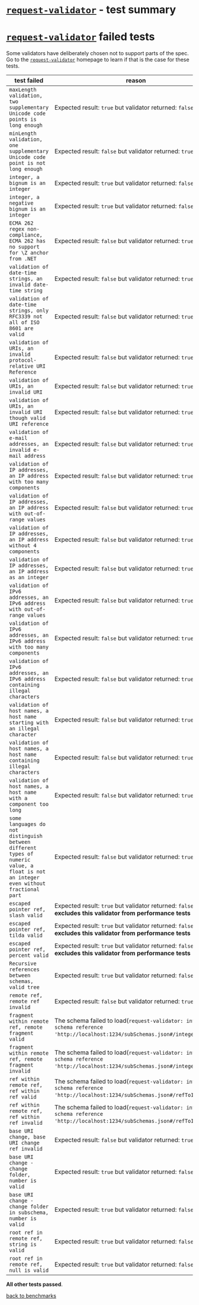 # [`request-validator`](https://github.com/bugventure/request-validator) - test summary


# [`request-validator`](https://github.com/bugventure/request-validator) failed tests

Some validators have deliberately chosen not to support parts of the spec. Go to the [`request-validator`](https://github.com/bugventure/request-validator) homepage to learn if
that is the case for these tests.

|test failed|reason
|-----------|------
|`maxLength validation, two supplementary Unicode code points is long enough`|Expected result: `true` but validator returned: `false`
|`minLength validation, one supplementary Unicode code point is not long enough`|Expected result: `false` but validator returned: `true`
|`integer, a bignum is an integer`|Expected result: `true` but validator returned: `false`
|`integer, a negative bignum is an integer`|Expected result: `true` but validator returned: `false`
|`ECMA 262 regex non-compliance, ECMA 262 has no support for \Z anchor from .NET`|Expected result: `false` but validator returned: `true`
|`validation of date-time strings, an invalid date-time string`|Expected result: `false` but validator returned: `true`
|`validation of date-time strings, only RFC3339 not all of ISO 8601 are valid`|Expected result: `false` but validator returned: `true`
|`validation of URIs, an invalid protocol-relative URI Reference`|Expected result: `false` but validator returned: `true`
|`validation of URIs, an invalid URI`|Expected result: `false` but validator returned: `true`
|`validation of URIs, an invalid URI though valid URI reference`|Expected result: `false` but validator returned: `true`
|`validation of e-mail addresses, an invalid e-mail address`|Expected result: `false` but validator returned: `true`
|`validation of IP addresses, an IP address with too many components`|Expected result: `false` but validator returned: `true`
|`validation of IP addresses, an IP address with out-of-range values`|Expected result: `false` but validator returned: `true`
|`validation of IP addresses, an IP address without 4 components`|Expected result: `false` but validator returned: `true`
|`validation of IP addresses, an IP address as an integer`|Expected result: `false` but validator returned: `true`
|`validation of IPv6 addresses, an IPv6 address with out-of-range values`|Expected result: `false` but validator returned: `true`
|`validation of IPv6 addresses, an IPv6 address with too many components`|Expected result: `false` but validator returned: `true`
|`validation of IPv6 addresses, an IPv6 address containing illegal characters`|Expected result: `false` but validator returned: `true`
|`validation of host names, a host name starting with an illegal character`|Expected result: `false` but validator returned: `true`
|`validation of host names, a host name containing illegal characters`|Expected result: `false` but validator returned: `true`
|`validation of host names, a host name with a component too long`|Expected result: `false` but validator returned: `true`
|`some languages do not distinguish between different types of numeric value, a float is not an integer even without fractional part`|Expected result: `false` but validator returned: `true`
|`escaped pointer ref, slash valid`|Expected result: `true` but validator returned: `false`. **This excludes this validator from performance tests**
|`escaped pointer ref, tilda valid`|Expected result: `true` but validator returned: `false`. **This excludes this validator from performance tests**
|`escaped pointer ref, percent valid`|Expected result: `true` but validator returned: `false`. **This excludes this validator from performance tests**
|`Recursive references between schemas, valid tree`|Expected result: `true` but validator returned: `false`
|`remote ref, remote ref invalid`|Expected result: `false` but validator returned: `true`
|`fragment within remote ref, remote fragment valid`|The schema failed to load(`request-validator: invalid schema reference 'http://localhost:1234/subSchemas.json#/integer'`)
|`fragment within remote ref, remote fragment invalid`|The schema failed to load(`request-validator: invalid schema reference 'http://localhost:1234/subSchemas.json#/integer'`)
|`ref within remote ref, ref within ref valid`|The schema failed to load(`request-validator: invalid schema reference 'http://localhost:1234/subSchemas.json#/refToInteger'`)
|`ref within remote ref, ref within ref invalid`|The schema failed to load(`request-validator: invalid schema reference 'http://localhost:1234/subSchemas.json#/refToInteger'`)
|`base URI change, base URI change ref invalid`|Expected result: `false` but validator returned: `true`
|`base URI change - change folder, number is valid`|Expected result: `true` but validator returned: `false`
|`base URI change - change folder in subschema, number is valid`|Expected result: `true` but validator returned: `false`
|`root ref in remote ref, string is valid`|Expected result: `true` but validator returned: `false`
|`root ref in remote ref, null is valid`|Expected result: `true` but validator returned: `false`

**All other tests passed**.

[back to benchmarks](https://github.com/ebdrup/json-schema-benchmark)